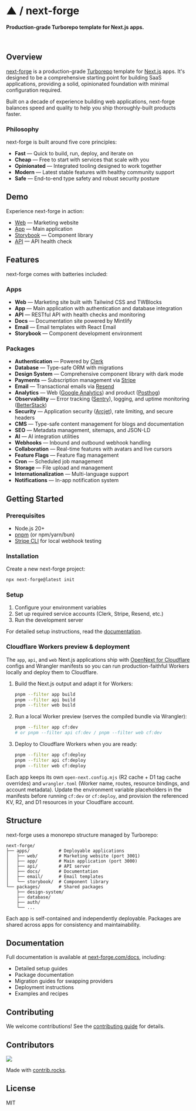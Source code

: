 # ▲ / next-forge

**Production-grade Turborepo template for Next.js apps.**

<div>
  <img src="https://img.shields.io/npm/dy/next-forge" alt="" />
  <img src="https://img.shields.io/npm/v/next-forge" alt="" />
  <img src="https://img.shields.io/github/license/vercel/next-forge" alt="" />
</div>

## Overview

[next-forge](https://github.com/vercel/next-forge) is a production-grade [Turborepo](https://turborepo.com) template for [Next.js](https://nextjs.org/) apps. It's designed to be a comprehensive starting point for building SaaS applications, providing a solid, opinionated foundation with minimal configuration required.

Built on a decade of experience building web applications, next-forge balances speed and quality to help you ship thoroughly-built products faster.

### Philosophy

next-forge is built around five core principles:

- **Fast** — Quick to build, run, deploy, and iterate on
- **Cheap** — Free to start with services that scale with you
- **Opinionated** — Integrated tooling designed to work together
- **Modern** — Latest stable features with healthy community support
- **Safe** — End-to-end type safety and robust security posture

## Demo

Experience next-forge in action:

- [Web](https://demo.next-forge.com) — Marketing website
- [App](https://app.demo.next-forge.com) — Main application
- [Storybook](https://storybook.demo.next-forge.com) — Component library
- [API](https://api.demo.next-forge.com/health) — API health check

## Features

next-forge comes with batteries included:

### Apps

- **Web** — Marketing site built with Tailwind CSS and TWBlocks
- **App** — Main application with authentication and database integration
- **API** — RESTful API with health checks and monitoring
- **Docs** — Documentation site powered by Mintlify
- **Email** — Email templates with React Email
- **Storybook** — Component development environment

### Packages

- **Authentication** — Powered by [Clerk](https://clerk.com)
- **Database** — Type-safe ORM with migrations
- **Design System** — Comprehensive component library with dark mode
- **Payments** — Subscription management via [Stripe](https://stripe.com)
- **Email** — Transactional emails via [Resend](https://resend.com)
- **Analytics** — Web ([Google Analytics](https://developers.google.com/analytics)) and product ([Posthog](https://posthog.com))
- **Observability** — Error tracking ([Sentry](https://sentry.io)), logging, and uptime monitoring ([BetterStack](https://betterstack.com))
- **Security** — Application security ([Arcjet](https://arcjet.com)), rate limiting, and secure headers
- **CMS** — Type-safe content management for blogs and documentation
- **SEO** — Metadata management, sitemaps, and JSON-LD
- **AI** — AI integration utilities
- **Webhooks** — Inbound and outbound webhook handling
- **Collaboration** — Real-time features with avatars and live cursors
- **Feature Flags** — Feature flag management
- **Cron** — Scheduled job management
- **Storage** — File upload and management
- **Internationalization** — Multi-language support
- **Notifications** — In-app notification system

## Getting Started

### Prerequisites

- Node.js 20+
- [pnpm](https://pnpm.io) (or npm/yarn/bun)
- [Stripe CLI](https://docs.stripe.com/stripe-cli) for local webhook testing

### Installation

Create a new next-forge project:

```sh
npx next-forge@latest init
```

### Setup

1. Configure your environment variables
2. Set up required service accounts (Clerk, Stripe, Resend, etc.)
3. Run the development server

For detailed setup instructions, read the [documentation](https://www.next-forge.com/docs).

### Cloudflare Workers preview & deployment

The `app`, `api`, and `web` Next.js applications ship with [OpenNext for Cloudflare](https://opennext.js.org/cloudflare) configs and Wrangler manifests so you can run production-faithful Workers locally and deploy them to Cloudflare.

1. Build the Next.js output and adapt it for Workers:

   ```sh
   pnpm --filter app build
   pnpm --filter api build
   pnpm --filter web build
   ```

2. Run a local Worker preview (serves the compiled bundle via Wrangler):

   ```sh
   pnpm --filter app cf:dev
   # or pnpm --filter api cf:dev / pnpm --filter web cf:dev
   ```

3. Deploy to Cloudflare Workers when you are ready:

   ```sh
   pnpm --filter app cf:deploy
   pnpm --filter api cf:deploy
   pnpm --filter web cf:deploy
   ```

Each app keeps its own `open-next.config.mjs` (R2 cache + D1 tag cache overrides) and `wrangler.toml` (Worker name, routes, resource bindings, and account metadata). Update the environment variable placeholders in the manifests before running `cf:dev` or `cf:deploy`, and provision the referenced KV, R2, and D1 resources in your Cloudflare account.

## Structure

next-forge uses a monorepo structure managed by Turborepo:

```
next-forge/
├── apps/           # Deployable applications
│   ├── web/        # Marketing website (port 3001)
│   ├── app/        # Main application (port 3000)
│   ├── api/        # API server
│   ├── docs/       # Documentation
│   ├── email/      # Email templates
│   └── storybook/  # Component library
└── packages/       # Shared packages
    ├── design-system/
    ├── database/
    ├── auth/
    └── ...
```

Each app is self-contained and independently deployable. Packages are shared across apps for consistency and maintainability.

## Documentation

Full documentation is available at [next-forge.com/docs](https://www.next-forge.com/docs), including:

- Detailed setup guides
- Package documentation
- Migration guides for swapping providers
- Deployment instructions
- Examples and recipes

## Contributing

We welcome contributions! See the [contributing guide](https://github.com/vercel/next-forge/blob/main/.github/CONTRIBUTING.md) for details.

## Contributors

<a href="https://github.com/vercel/next-forge/graphs/contributors">
  <img src="https://contrib.rocks/image?repo=vercel/next-forge" />
</a>

Made with [contrib.rocks](https://contrib.rocks).

## License

MIT
